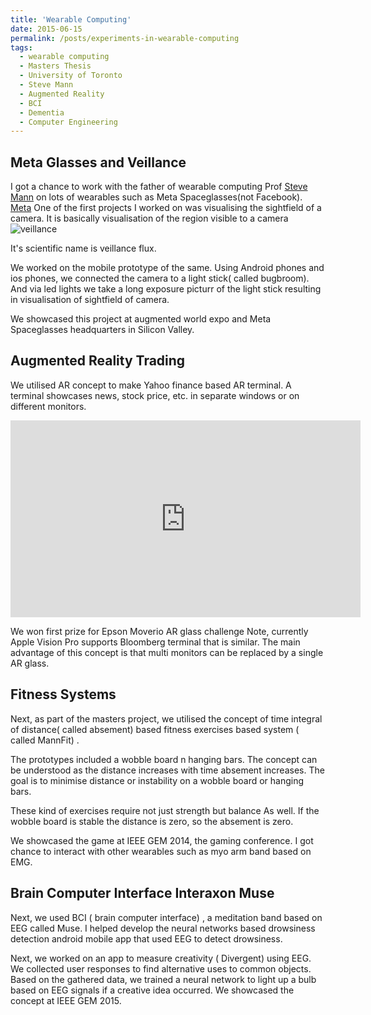 ```yaml
---
title: 'Wearable Computing'
date: 2015-06-15
permalink: /posts/experiments-in-wearable-computing
tags:
  - wearable computing
  - Masters Thesis
  - University of Toronto
  - Steve Mann
  - Augmented Reality
  - BCI
  - Dementia
  - Computer Engineering
---
```


##  Meta Glasses and Veillance

I got a chance to work with the father of wearable computing Prof <a href="https://en.wikipedia.org/wiki/Steve_Mann_(inventor)" target="_blank">Steve Mann</a>
 on lots of wearables such as Meta Spaceglasses(not Facebook). 
<a href="https://www.youtube.com/watch?v=H9ZOpQzjukY" target="_blank">Meta</a>
One of the first projects I worked on was visualising the sightfield of a camera. It is basically visualisation of the region visible to a camera ![veillance](..\images\Surveilluminescent_Lights_in_Motion_handwash_faucets_03.jpg)

 It's scientific name is veillance flux.

We worked on the mobile prototype of the same. Using Android phones and ios phones, we connected the camera to a light stick( called bugbroom). And via led lights we take a long exposure picturr of the light stick resulting in visualisation of sightfield of camera.

We showcased this project at augmented world expo and Meta Spaceglasses headquarters in Silicon Valley.

## Augmented Reality Trading

We utilised AR concept to make Yahoo finance based AR terminal. A terminal showcases news, stock price, etc. in separate windows or on different monitors.

<iframe width="560" height="315" src="https://www.youtube.com/embed/Fz-0qijMvTY" title="YouTube video player" frameborder="0" allow="accelerometer; autoplay; clipboard-write; encrypted-media; gyroscope; picture-in-picture" allowfullscreen></iframe>


 We won first prize for Epson Moverio AR glass challenge Note, currently Apple Vision Pro supports Bloomberg terminal that is similar.
The main advantage of this concept is that multi monitors can be replaced by a single AR glass.

## Fitness Systems

Next, as part of the masters project, we utilised the concept of time integral of distance( called absement) based fitness exercises based system ( called MannFit) .

The prototypes included a wobble board n hanging bars. The concept can be understood  as the distance increases with time absement increases. The goal is to minimise distance or instability on a wobble board or hanging bars.

These kind of exercises require not just strength but balance As well. If the wobble board is stable the distance is zero, so the absement is zero.

We  showcased the game at IEEE GEM 2014, the gaming conference.
I got chance to interact with other wearables such as myo arm band based on EMG.

## Brain Computer Interface Interaxon Muse
Next, we used BCI ( brain computer interface) , a meditation band based on EEG called Muse. I helped develop the neural networks based drowsiness detection android mobile app that used EEG to detect drowsiness.

Next, we worked on an app to measure creativity ( Divergent) using EEG.  We collected user responses to find alternative uses to common objects. Based on the gathered data, we trained a neural network to light up a bulb based on EEG signals if a creative idea occurred.
We showcased the concept at IEEE GEM 2015.
